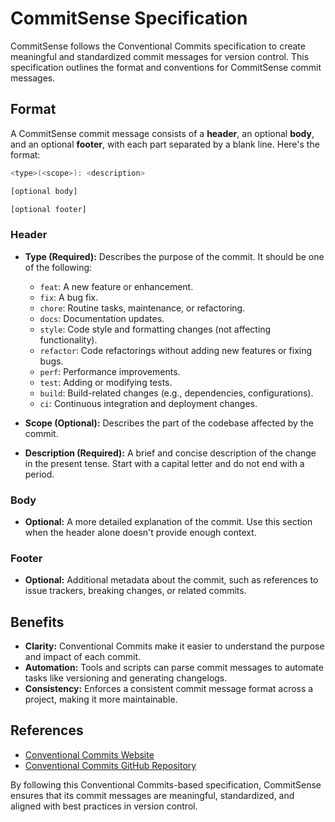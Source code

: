# CommitSense Specification

CommitSense follows the Conventional Commits specification to create meaningful and standardized commit messages for version control. This specification outlines the format and conventions for CommitSense commit messages.

## Format

A CommitSense commit message consists of a **header**, an optional **body**, and an optional **footer**, with each part separated by a blank line. Here's the format:

```bash
<type>(<scope>): <description>

[optional body]

[optional footer]
```

### Header

- **Type (Required):** Describes the purpose of the commit. It should be one of the following:

  - `feat`: A new feature or enhancement.
  - `fix`: A bug fix.
  - `chore`: Routine tasks, maintenance, or refactoring.
  - `docs`: Documentation updates.
  - `style`: Code style and formatting changes (not affecting functionality).
  - `refactor`: Code refactorings without adding new features or fixing bugs.
  - `perf`: Performance improvements.
  - `test`: Adding or modifying tests.
  - `build`: Build-related changes (e.g., dependencies, configurations).
  - `ci`: Continuous integration and deployment changes.

- **Scope (Optional):** Describes the part of the codebase affected by the commit.

- **Description (Required):** A brief and concise description of the change in the present tense. Start with a capital letter and do not end with a period.

### Body

- **Optional:** A more detailed explanation of the commit. Use this section when the header alone doesn't provide enough context.

### Footer

- **Optional:** Additional metadata about the commit, such as references to issue trackers, breaking changes, or related commits.

## Benefits

- **Clarity:**  Conventional Commits make it easier to understand the purpose and impact of each commit.
- **Automation:** Tools and scripts can parse commit messages to automate tasks like versioning and generating changelogs.
- **Consistency:** Enforces a consistent commit message format across a project, making it more maintainable.

## References

- [Conventional Commits Website](https://www.conventionalcommits.org/)
- [Conventional Commits GitHub Repository](https://github.com/conventional-commits/conventionalcommits.org)

By following this Conventional Commits-based specification, CommitSense ensures that its commit messages are meaningful, standardized, and aligned with best practices in version control.
